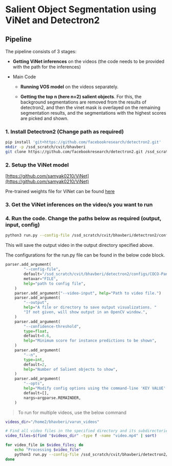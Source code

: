 # Salient Object Segmentation using ViNet and Detectron2

## Pipeline

The pipeline consists of 3 stages:
- **Getting ViNet inferences** on the videos (the code needs to be provided with the path for the inferences)

- Main Code
    - **Running VOS model** on the videos separately.

    - **Getting the top n (here n=2) salient objects**. For this, the background segmentations are removed from the results of detectron2, and then the vinet mask is overlayed on the remaining segmentation results, and the segmentations with the highest scores are picked and shown.

### 1. Install Detectron2 (Change path as required)
```bash
pip install 'git+https://github.com/facebookresearch/detectron2.git'
mkdir -p /ssd_scratch/cvit/bhavberi
git clone https://github.com/facebookresearch/detectron2.git /ssd_scratch/cvit/bhavberi/detectron2
```

### 2. Setup the ViNet model
[https://github.com/samyak0210/ViNet](https://github.com/samyak0210/ViNet)

Pre-trained weights file for ViNet can be found [here](https://iiitaphyd-my.sharepoint.com/:u:/g/personal/bhav_beri_research_iiit_ac_in/ESvHZHc9RqpKiU5POJ6TUuUB5Q0Wz7-xgz49KnAUclPung)

### 3. Get the ViNet inferences on the video/s you want to run

### 4. Run the code. Change the paths below as required (output, input, config)
```bash
python3 run.py --config-file /ssd_scratch/cvit/bhavberi/detectron2/configs/COCO-PanopticSegmentation/panoptic_fpn_R_101_3x.yaml --video-input /home2/bhavberi/varun_videos/badminton/video.mp4 --confidence-threshold 0.6 --output /home2/bhavberi/detectron2_videos/ --opts MODEL.WEIGHTS detectron2://COCO-PanopticSegmentation/panoptic_fpn_R_101_3x/139514519/model_final_cafdb1.pkl
```

This will save the output video in the output directory specified above.

The configurations for the run.py file can be found in the below code block.

```python
parser.add_argument(
        "--config-file",
        default="/ssd_scratch/cvit/bhavberi/detectron2/configs/COCO-PanopticSegmentation/panoptic_fpn_R_101_3x.yaml",
        metavar="FILE",
        help="path to config file",
    )
    parser.add_argument("--video-input", help="Path to video file.")
    parser.add_argument(
        "--output",
        help="A file or directory to save output visualizations. "
        "If not given, will show output in an OpenCV window.",
    )
    parser.add_argument(
        "--confidence-threshold",
        type=float,
        default=0.6,
        help="Minimum score for instance predictions to be shown",
    )
    parser.add_argument(
        "--n",
        type=int,
        default=2,
        help="Number of Salient objects to show",
    )
    parser.add_argument(
        "--opts",
        help="Modify config options using the command-line 'KEY VALUE' pairs",
        default=[],
        nargs=argparse.REMAINDER,
    )
```

> To run for multiple videos, use the below command
```bash
videos_dir="/home2/bhavberi/varun_videos"

# Find all video files in the specified directory and its subdirectories
video_files=$(find "$videos_dir" -type f -name "video.mp4" | sort)

for video_file in $video_files; do
    echo "Processing $video_file"
    python3 run.py --config-file /ssd_scratch/cvit/bhavberi/detectron2/configs/COCO-PanopticSegmentation/panoptic_fpn_R_101_3x.yaml --video-input "$video_file" --confidence-threshold 0.6 --output /home2/bhavberi/detectron2_videos/ --opts MODEL.WEIGHTS detectron2://COCO-PanopticSegmentation/panoptic_fpn_R_101_3x/139514519/model_final_cafdb1.pkl
done

```